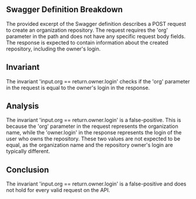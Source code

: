 ## Swagger Definition Breakdown

The provided excerpt of the Swagger definition describes a POST request to create an organization repository. The request requires the 'org' parameter in the path and does not have any specific request body fields. The response is expected to contain information about the created repository, including the owner's login.

## Invariant

The invariant 'input.org == return.owner.login' checks if the 'org' parameter in the request is equal to the owner's login in the response.

## Analysis

The invariant 'input.org == return.owner.login' is a false-positive. This is because the 'org' parameter in the request represents the organization name, while the 'owner.login' in the response represents the login of the user who owns the repository. These two values are not expected to be equal, as the organization name and the repository owner's login are typically different.

## Conclusion

The invariant 'input.org == return.owner.login' is a false-positive and does not hold for every valid request on the API.

